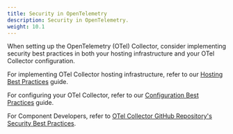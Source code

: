 ```yaml
---
title: Security in OpenTelemetry
description: Security in OpenTelemetry.
weight: 10.1
---
```


When setting up the OpenTelemetry (OTel) Collector, consider implementing
security best practices in both your hosting infrastructure and your OTel
Collector configuration.

For implementing OTel Collector hosting infrastructure, refer to our
[Hosting Best Practices](/security/otel-collector-hosting-best-practices) guide.

For configuring your OTel Collector, refer to our
[Configuration Best Practices](/security/otel-collector-configuration-best-practices)
guide.

For Component Developers, refer to
[OTel Collector GitHub Repository's Security Best Practices](https://github.com/open-telemetry/opentelemetry-collector/blob/main/docs/security-best-practices.md).
